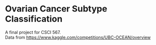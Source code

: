 # Ovarian Cancer Subtype Classification
A final project for CSCI 567. <br>
Data from https://www.kaggle.com/competitions/UBC-OCEAN/overview
